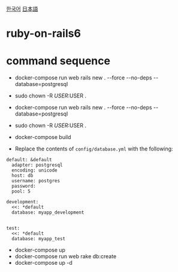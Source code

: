 [한국어](README.kr.md)
[日本語](README.jp.md)
# ruby-on-rails6

# command sequence
- docker-compose run web rails new . --force --no-deps --database=postgresql
- sudo chown -R $USER:$USER .
- docker-compose run web rails new . --force --no-deps --database=postgresql
- sudo chown -R $USER:$USER .
- docker-compose build

- Replace the contents of `config/database.yml` with the following:
```
default: &default
  adapter: postgresql
  encoding: unicode
  host: db
  username: postgres
  password:
  pool: 5

development:
  <<: *default
  database: myapp_development


test:
  <<: *default
  database: myapp_test
```

- docker-compose up
- docker-compose run web rake db:create
- docker-compose up -d
